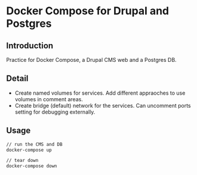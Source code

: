 # Docker Compose for Drupal and Postgres

## Introduction

Practice for Docker Compose, a Drupal CMS web and a Postgres DB.

## Detail

* Create named volumes for services. Add different appraoches to use volumes in comment areas.
* Create bridge (default) network for the services. Can uncomment ports setting for debugging externally.

## Usage

```bash
// run the CMS and DB
docker-compose up

// tear down
docker-compose down

```
